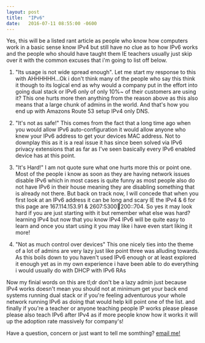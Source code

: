 ```yaml
---
layout: post
title:  "IPv6"
date:   2016-07-11 08:55:00 -0600
---
```


Yes, this will be a listed rant article as people who know how computers work in a basic sense know IPv4 but still have no clue as to how IPv6 works and the people who should have taught them IE teachers usually just skip over it with the common excuses that i'm going to list off below.

1. "Its usage is not wide spread enough". Let me start my response to this with AHHHHHH...Ok i don't think many of the people who say this think it though to its logical end as why would a company put in the effort into going dual stack or IPv6 only of only 10%~ of their customers are using it? This one hurts more then anything from the reason above as this also means that a large chunk of admins in the world. And that's how you end up with Amazons Route 53 setup IPv4 only DNS.

2. "It's not as safe!" This comes from the fact that a long time ago when you would allow IPv6 auto-configuration it would allow anyone who knew your IPv6 address to get your devices MAC address. Not to downplay this as it is a real issue it has since been solved via IPv6 privacy extensions that as far as I've seen basically every IPv6 enabled device has at this point.

3. "It's Hard!" I am not quote sure what one hurts more this or point one. Most of the people i know as soon as they are having network issues disable IPv6 which in most cases is quite funny as most people also do not have IPv6 in their house meaning they are disabling something that is already not there. But back on track now, I will concede that when you first look at an IPv6 address it can be long and scary IE the IPv4 & 6 for this page are 167.114.153.91 & 2607:5300:100:200::704. So yes it may look hard if you are just starting with it but remember what else was hard? learning IPv4 but now that you know IPv4 IPv6 will be quite easy to learn and once you start using it you may like i have even start liking it more!

4. "Not as much control over devices" This one nicely ties into the theme of a lot of admins are very lazy just like point three was alluding towards. As this boils down to you haven't used IPv6 enough or at least explored it enough yet as in my own experience i have been able to do everything i would usually do with DHCP with IPv6 RAs

Now my finial words on this are tl;dr don't be a lazy admin just because IPv4 works doesn't mean you should not at minimum get your back end systems running dual stack or if you're feeling adventurous your whole network running IPv6 as doing that would help kill point one of the list. and finally if you're a teacher or anyone teaching people IP works please please please also teach IPv6 after IPv4 as if more people know how it works it will up the adoption rate massively for company's!

Have a question, concern or just want to tell me somthing? [email me!](mailto:blog@boops.me)
